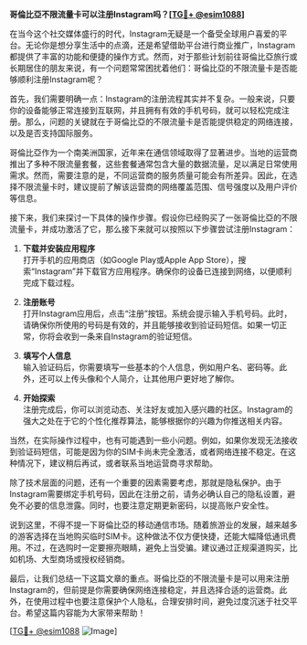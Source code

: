**哥倫比亞不限流量卡可以注册Instagram吗？[[TG💪+ @esim1088](https://t.me/s/esim1088)]**

在当今这个社交媒体盛行的时代，Instagram无疑是一个备受全球用户喜爱的平台。无论你是想分享生活中的点滴，还是希望借助平台进行商业推广，Instagram都提供了丰富的功能和便捷的操作方式。然而，对于那些计划前往哥倫比亞旅行或长期居住的朋友来说，有一个问题常常困扰着他们：哥倫比亞的不限流量卡是否能够顺利注册Instagram呢？

首先，我们需要明确一点：Instagram的注册流程其实并不复杂。一般来说，只要你的设备能够正常连接到互联网，并且拥有有效的手机号码，就可以轻松完成注册。那么，问题的关键就在于哥倫比亞的不限流量卡是否能提供稳定的网络连接，以及是否支持国际服务。

哥倫比亞作为一个南美洲国家，近年来在通信领域取得了显著进步。当地的运营商推出了多种不限流量套餐，这些套餐通常包含大量的数据流量，足以满足日常使用需求。然而，需要注意的是，不同运营商的服务质量可能会有所差异。因此，在选择不限流量卡时，建议提前了解该运营商的网络覆盖范围、信号强度以及用户评价等信息。

接下来，我们来探讨一下具体的操作步骤。假设你已经购买了一张哥倫比亞的不限流量卡，并成功激活了它，那么接下来就可以按照以下步骤尝试注册Instagram：

1. **下载并安装应用程序**  
   打开手机的应用商店（如Google Play或Apple App Store），搜索“Instagram”并下载官方应用程序。确保你的设备已连接到网络，以便顺利完成下载过程。

2. **注册账号**  
   打开Instagram应用后，点击“注册”按钮。系统会提示输入手机号码。此时，请确保你所使用的号码是有效的，并且能够接收到验证码短信。如果一切正常，你将会收到一条来自Instagram的验证短信。

3. **填写个人信息**  
   输入验证码后，你需要填写一些基本的个人信息，例如用户名、密码等。此外，还可以上传头像和个人简介，让其他用户更好地了解你。

4. **开始探索**  
   注册完成后，你可以浏览动态、关注好友或加入感兴趣的社区。Instagram的强大之处在于它的个性化推荐算法，能够根据你的兴趣为你推送相关内容。

当然，在实际操作过程中，也有可能遇到一些小问题。例如，如果你发现无法接收到验证码短信，可能是因为你的SIM卡尚未完全激活，或者网络连接不稳定。在这种情况下，建议稍后再试，或者联系当地运营商寻求帮助。

除了技术层面的问题，还有一个重要的因素需要考虑，那就是隐私保护。由于Instagram需要绑定手机号码，因此在注册之前，请务必确认自己的隐私设置，避免不必要的信息泄露。同时，也要注意定期更新密码，以提高账户安全性。

说到这里，不得不提一下哥倫比亞的移动通信市场。随着旅游业的发展，越来越多的游客选择在当地购买临时SIM卡。这种做法不仅方便快捷，还能大幅降低通讯费用。不过，在选购时一定要擦亮眼睛，避免上当受骗。建议通过正规渠道购买，比如机场、大型商场或授权经销商。

最后，让我们总结一下这篇文章的重点。哥倫比亞的不限流量卡是可以用来注册Instagram的，但前提是你需要确保网络连接稳定，并且选择合适的运营商。此外，在使用过程中也要注意保护个人隐私，合理安排时间，避免过度沉迷于社交平台。希望这篇内容能为大家带来帮助！

[[TG💪+ @esim1088](https://t.me/s/esim1088) ![Image](https://i.postimg.cc/4NQfJmqS/Snipaste-2025-05-13-00-14-12.png)]
